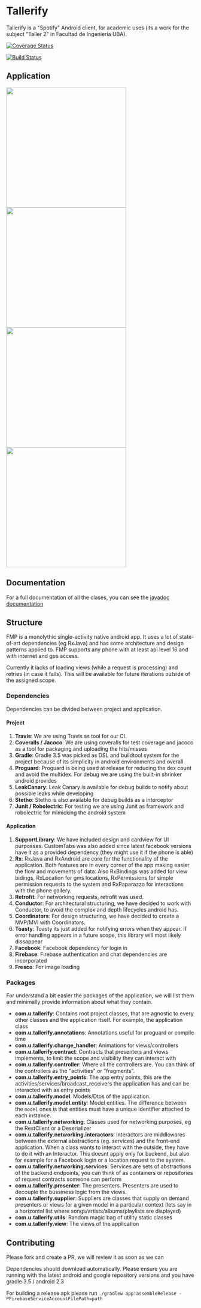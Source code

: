 # Tallerify

Tallerify is a "Spotify" Android client, for academic uses (its a work for the subject "Taller 2" in Facultad de Ingenieria UBA).

[![Coverage Status](https://coveralls.io/repos/github/saantiaguilera/fiuba-taller-II-tallerify-android/badge.svg?branch=develop)](https://coveralls.io/github/saantiaguilera/fiuba-taller-II-tallerify-android?branch=develop)

[![Build Status](https://travis-ci.org/tallerify/fiuba-taller-II-tallerify-android.svg?branch=master)](https://travis-ci.org/tallerify/fiuba-taller-II-tallerify-android)

## Application

<img src="http://i.imgur.com/gYYaFDJ.png" height="320"> <img src="http://i.imgur.com/cJN7kZj.png" height="320"> <img src="http://i.imgur.com/QoRc3QX.png" height="320"> <img src="http://i.imgur.com/JbPkJ8u.png" height="320">

## Documentation

For a full documentation of all the clases, you can see the [javadoc documentation](http://htmlpreview.github.io/?https://github.com/tallerify/fiuba-taller-II-tallerify-android/blob/develop/javadoc/index.html)

## Structure

FMP is a monolythic single-activity native android app. It uses a lot of state-of-art dependencies (eg RxJava) and has some architecture and design patterns applied to. FMP supports any phone with at least api level 16 and with internet and gps access.

Currently it lacks of loading views (while a request is processing) and retries (in case it fails). This will be available for future iterations outside of the assigned scope.

### Dependencies

Dependencies can be divided between project and application.

#### Project

1. **Travis**: We are using Travis as tool for our CI.
2. **Coveralls / Jacoco**: We are using coveralls for test coverage and jacoco as a tool for packaging and uploading the hits/misses
3. **Gradle**: Gradle 3.5 was picked as DSL and buildtool system for the project because of its simplicity in android environments and overall
4. **Proguard**: Proguard is being used at release for reducing the dex count and avoid the multidex. For debug we are using the built-in shrinker android provides
5. **LeakCanary**: Leak Canary is available for debug builds to notify about possible leaks while developing
6. **Stetho**: Stetho is also available for debug builds as a interceptor
7. **Junit / Robolectric**: For testing we are using Junit as framework and robolectric for mimicking the android system

#### Application

1. **SupportLibrary**: We have included design and cardview for UI purposses. CustomTabs was also added since latest facebook versions have it as a provided dependency (they might use it if the phone is able)
2. **Rx**: RxJava and RxAndroid are core for the functionality of the application. Both features are in every corner of the app making easier the flow and movements of data. Also RxBindings was added for view bidings, RxLocation for gms locations, RxPermissions for simple permission requests to the system and RxPaparazzo for interactions with the phone gallery.
3. **Retrofit**: For networking requests, retrofit was used.
4. **Conductor**: For architectural structuring, we have decided to work with Conductor, to avoid the complex and depth lifecycles android has.
5. **Coordinators**: For design structuring, we have decided to create a MVP/MVI with Coordinators.
6. **Toasty**: Toasty its just added for notifying errors when they appear. If error handling appears in a future scope, this library will most likely dissappear
7. **Facebook**: Facebook dependency for login in
8. **Firebase**: Firebase authentication and chat dependencies are incorporated
9. **Fresco**: For image loading

### Packages

For understand a bit easier the packages of the application, we will list them and minimally provide information about what they contain.

- **com.u.tallerify**: Contains root project classes, that are agnostic to every other classes and the application itself. For example, the application class
- **com.u.tallerify.annotations**: Annotations useful for proguard or compile time
- **com.u.tallerify.change_handler**: Animations for views/controllers
- **com.u.tallerify.contract**: Contracts that presenters and views implements, to limit the scope and visibility they can interact with
- **com.u.tallerify.controller**: Where all the controllers are. You can think of the controllers as the "activities" or "fragments". 
- **com.u.tallerify.entry_points**: The app entry points, this are the activities/services/broadcast_receivers the application has and can be interacted with as entry points
- **com.u.tallerify.model**: Models/Dtos of the application.
- **com.u.tallerify.model.entity**: Model entities. The difference between the `model` ones is that entities must have a unique identifier attached to each instance.
- **com.u.tallerify.networking**: Classes used for networking purposes, eg the RestClient or a Deserializer
- **com.u.tallerify.networking.interactors**: Interactors are middlewares between the external abstractions (eg. services) and the front-end application. When a class wants to interact with the outside, they have to do it with an Interactor. This doesnt apply only for backend, but also for example for a Facebook login or a location request to the system.
- **com.u.tallerify.networking.services**: Services are sets of abstractions of the backend endpoints, you can think of as containers or repositories of request contracts someone can perform
- **com.u.tallerify.presenter**: The presenters. Presenters are used to decouple the bussiness logic from the views.
- **com.u.tallerify.supplier**: Suppliers are classes that supply on demand presenters or views for a given model in a particular context (lets say in a horizontal list where songs/artists/albums/playlists are displayed)
- **com.u.tallerify.utils**: Random magic bag of utility static classes
- **com.u.tallerify.view**: The views of the application

## Contributing

Please fork and create a PR, we will review it as soon as we can

Dependencies should download automatically. Please ensure you are running with the latest android and google repository versions and you have gradle 3.5 / android 2.3

For building a release apk please run `./gradlew app:assembleRelease -PFirebaseServiceAccountFilePath=path`
